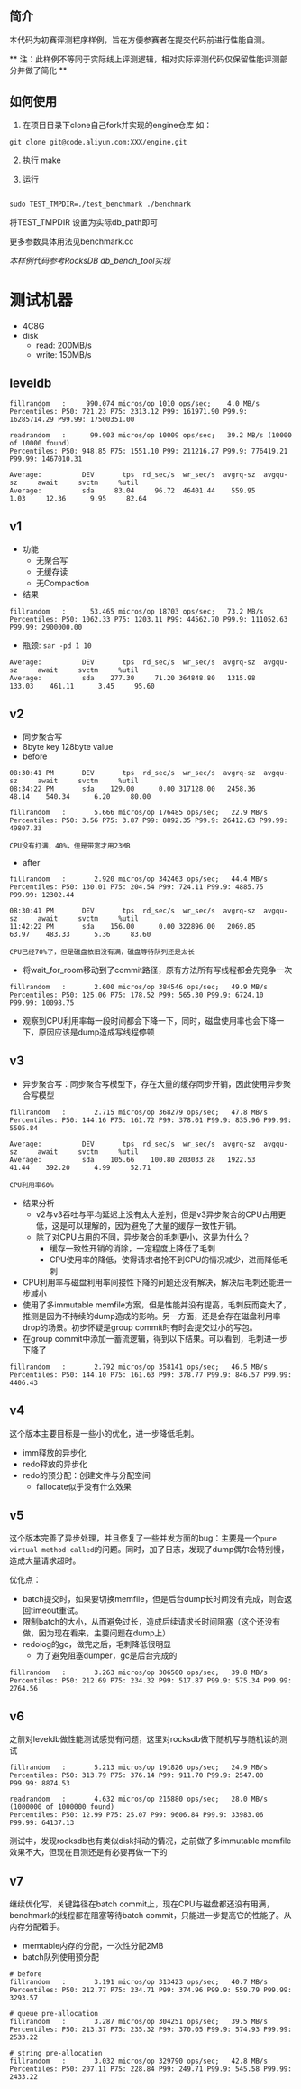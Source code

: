 ## 简介 
本代码为初赛评测程序样例，旨在方便参赛者在提交代码前进行性能自测。

** 注：此样例不等同于实际线上评测逻辑，相对实际评测代码仅保留性能评测部分并做了简化 **

## 如何使用
1. 在项目目录下clone自己fork并实现的engine仓库
如：

```
git clone git@code.aliyun.com:XXX/engine.git

```

2. 执行 make

3. 运行

```

sudo TEST_TMPDIR=./test_benchmark ./benchmark

```

将TEST\_TMPDIR 设置为实际db\_path即可

更多参数具体用法见benchmark.cc

*本样例代码参考RocksDB db_bench_tool实现*

# 测试机器
+ 4C8G
+ disk
    + read: 200MB/s
    + write: 150MB/s

## leveldb
```
fillrandom   :     990.074 micros/op 1010 ops/sec;    4.0 MB/s
Percentiles: P50: 721.23 P75: 2313.12 P99: 161971.90 P99.9: 16285714.29 P99.99: 17500351.00

readrandom   :      99.903 micros/op 10009 ops/sec;   39.2 MB/s (10000 of 10000 found)
Percentiles: P50: 948.85 P75: 1551.10 P99: 211216.27 P99.9: 776419.21 P99.99: 1467010.31

Average:          DEV       tps  rd_sec/s  wr_sec/s  avgrq-sz  avgqu-sz     await     svctm     %util
Average:          sda     83.04     96.72  46401.44    559.95      1.03     12.36      9.95     82.64
```

## v1
+ 功能
    + 无聚合写
    + 无缓存读
    + 无Compaction
+ 结果
```
fillrandom   :      53.465 micros/op 18703 ops/sec;   73.2 MB/s
Percentiles: P50: 1062.33 P75: 1203.11 P99: 44562.70 P99.9: 111052.63 P99.99: 2900000.00
```
+ 瓶颈: `sar -pd 1 10`
```
Average:          DEV       tps  rd_sec/s  wr_sec/s  avgrq-sz  avgqu-sz     await     svctm     %util
Average:          sda    277.30     71.20 364848.80   1315.98    133.03    461.11      3.45     95.60
```

## v2
+ 同步聚合写
+ 8byte key 128byte value
+ before
```
08:30:41 PM       DEV       tps  rd_sec/s  wr_sec/s  avgrq-sz  avgqu-sz     await     svctm     %util
08:34:22 PM       sda    129.00      0.00 317128.00   2458.36     48.14    540.34      6.20     80.00

fillrandom   :       5.666 micros/op 176485 ops/sec;   22.9 MB/s
Percentiles: P50: 3.56 P75: 3.87 P99: 8892.35 P99.9: 26412.63 P99.99: 49807.33

CPU没有打满，40%，但是带宽才用23MB
```
+ after
```
fillrandom   :       2.920 micros/op 342463 ops/sec;   44.4 MB/s
Percentiles: P50: 130.01 P75: 204.54 P99: 724.11 P99.9: 4885.75 P99.99: 12302.44

08:30:41 PM       DEV       tps  rd_sec/s  wr_sec/s  avgrq-sz  avgqu-sz     await     svctm     %util
11:42:22 PM       sda    156.00      0.00 322896.00   2069.85     63.97    483.33      5.36     83.60

CPU已经70%了，但是磁盘依旧没有满，磁盘等待队列还是太长
```
+ 将wait\_for\_room移动到了commit路径，原有方法所有写线程都会先竞争一次
```
fillrandom   :       2.600 micros/op 384546 ops/sec;   49.9 MB/s
Percentiles: P50: 125.06 P75: 178.52 P99: 565.30 P99.9: 6724.10 P99.99: 10098.75
```
+ 观察到CPU利用率每一段时间都会下降一下，同时，磁盘使用率也会下降一下，原因应该是dump造成写线程停顿

## v3
+ 异步聚合写：同步聚合写模型下，存在大量的缓存同步开销，因此使用异步聚合写模型
```
fillrandom   :       2.715 micros/op 368279 ops/sec;   47.8 MB/s
Percentiles: P50: 144.16 P75: 161.72 P99: 378.01 P99.9: 835.96 P99.99: 5505.84

Average:          DEV       tps  rd_sec/s  wr_sec/s  avgrq-sz  avgqu-sz     await     svctm     %util
Average:          sda    105.66    100.80 203033.28   1922.53     41.44    392.20      4.99     52.71

CPU利用率60%
```
+ 结果分析
    + v2与v3吞吐与平均延迟上没有太大差别，但是v3异步聚合的CPU占用更低，这是可以理解的，因为避免了大量的缓存一致性开销。
    + 除了对CPU占用的不同，异步聚合的毛刺更小，这是为什么？
        + 缓存一致性开销的消除，一定程度上降低了毛刺
        + CPU使用率的降低，使得请求者抢不到CPU的情况减少，进而降低毛刺
+ CPU利用率与磁盘利用率间接性下降的问题还没有解决，解决后毛刺还能进一步减小
+ 使用了多immutable memfile方案，但是性能并没有提高，毛刺反而变大了，推测是因为不持续的dump造成的影响。另一方面，还是会存在磁盘利用率drop的场景。初步怀疑是group commit时有时会提交过小的写包。
+ 在group commit中添加一蓄流逻辑，得到以下结果。可以看到，毛刺进一步下降了
```
fillrandom   :       2.792 micros/op 358141 ops/sec;   46.5 MB/s
Percentiles: P50: 144.10 P75: 161.63 P99: 378.77 P99.9: 846.57 P99.99: 4406.43
```

## v4
这个版本主要目标是一些小的优化，进一步降低毛刺。

+ imm释放的异步化
+ redo释放的异步化
+ redo的预分配：创建文件与分配空间
    + fallocate似乎没有什么效果

## v5
这个版本完善了异步处理，并且修复了一些并发方面的bug：主要是一个`pure virtual method called`的问题。同时，加了日志，发现了dump偶尔会特别慢，造成大量请求超时。

优化点：

+ batch提交时，如果要切换memfile，但是后台dump长时间没有完成，则会返回timeout重试。
+ 限制batch的大小，从而避免过长，造成后续请求长时间阻塞（这个还没有做，因为现在看来，主要问题在dump上）
+ redolog的gc，做完之后，毛刺降低很明显
    + 为了避免阻塞dumper，gc是后台完成的
```
fillrandom   :       3.263 micros/op 306500 ops/sec;   39.8 MB/s
Percentiles: P50: 212.69 P75: 234.32 P99: 517.87 P99.9: 575.34 P99.99: 2764.56
```

## v6
之前对leveldb做性能测试感觉有问题，这里对rocksdb做下随机写与随机读的测试
```
fillrandom   :       5.213 micros/op 191826 ops/sec;   24.9 MB/s
Percentiles: P50: 313.79 P75: 376.14 P99: 911.70 P99.9: 2547.00 P99.99: 8874.53

readrandom   :       4.632 micros/op 215880 ops/sec;   28.0 MB/s (1000000 of 1000000 found)
Percentiles: P50: 12.99 P75: 25.07 P99: 9606.84 P99.9: 33983.06 P99.99: 64137.13
```

测试中，发现rocksdb也有类似disk抖动的情况，之前做了多immutable memfile效果不大，但现在目测还是有必要再做一下的

## v7
继续优化写，关键路径在batch commit上，现在CPU与磁盘都还没有用满，benchmark的线程都在阻塞等待batch commit，只能进一步提高它的性能了。从内存分配着手。

+ memtable内存的分配，一次性分配2MB
+ batch队列使用预分配

```
# before
fillrandom   :       3.191 micros/op 313423 ops/sec;   40.7 MB/s
Percentiles: P50: 212.77 P75: 234.71 P99: 374.96 P99.9: 559.79 P99.99: 3293.57

# queue pre-allocation
fillrandom   :       3.287 micros/op 304251 ops/sec;   39.5 MB/s
Percentiles: P50: 213.37 P75: 235.32 P99: 370.05 P99.9: 574.93 P99.99: 2533.22

# string pre-allocation
fillrandom   :       3.032 micros/op 329790 ops/sec;   42.8 MB/s
Percentiles: P50: 207.11 P75: 228.84 P99: 249.71 P99.9: 545.58 P99.99: 2433.22
```
